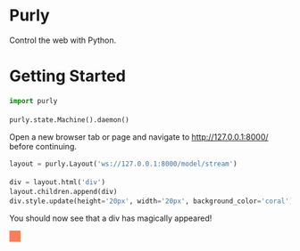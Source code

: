 # Purly

Control the web with Python.

# Getting Started

```python
import purly

purly.state.Machine().daemon()
```

Open a new browser tab or page and navigate to http://127.0.0.1:8000/ before continuing.

```python
layout = purly.Layout('ws://127.0.0.1:8000/model/stream')

div = layout.html('div')
layout.children.append(div)
div.style.update(height='20px', width='20px', background_color='coral')
```

You should now see that a div has magically appeared!

![div with some styling](https://raw.githubusercontent.com/rmorshea/purly/master/docs/getting-started-div.png)
